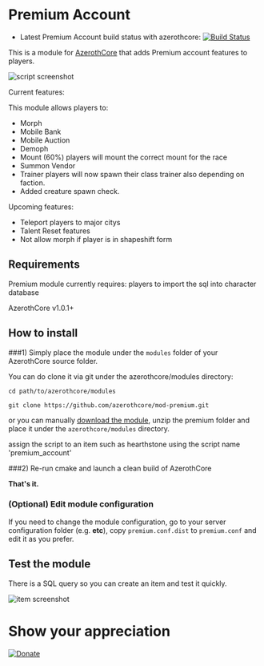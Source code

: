 # Premium Account

- Latest Premium Account build status with azerothcore: [![Build Status](https://travis-ci.org/azerothcore/mod-duelreset.svg?branch=master)](https://travis-ci.org/azerothcore/mod-duelreset)

This is a module for [AzerothCore](http://www.azerothcore.org) that adds Premium account features to players.

![script screenshot](/screenshots/script.png?raw=true "script screenshot")

Current features:

This module allows players to:
- Morph
- Mobile Bank
- Mobile Auction
- Demoph
- Mount (60%) players will mount the correct mount for the race
- Summon Vendor
- Trainer players will now spawn their class trainer also depending on faction.
- Added creature spawn check. 

Upcoming features:
- Teleport players to major citys
- Talent Reset features
- Not allow morph if player is in shapeshift form

## Requirements

Premium module currently requires: players to import the sql into character database

AzerothCore v1.0.1+

## How to install

###1) Simply place the module under the `modules` folder of your AzerothCore source folder.

You can do clone it via git under the azerothcore/modules directory:

`cd path/to/azerothcore/modules`

`git clone https://github.com/azerothcore/mod-premium.git`

or you can manually [download the module](https://github.com/azerothcore/mod-premium/archive/master.zip), unzip the premium folder and place it under the `azerothcore/modules` directory.

assign the script to an item such as hearthstone using the script name 'premium_account'

###2) Re-run cmake and launch a clean build of AzerothCore

**That's it.**

### (Optional) Edit module configuration

If you need to change the module configuration, go to your server configuration folder (e.g. **etc**), copy `premium.conf.dist` to `premium.conf` and edit it as you prefer.


## Test the module

There is a SQL query so you can create an item and test it quickly.

![item screenshot](/screenshots/item.png?raw=true "item screenshot")

# Show your appreciation
[![Donate](https://img.shields.io/badge/Donate-PayPal-green.svg)](https://www.paypal.com/cgi-bin/webscr?cmd=_s-xclick&hosted_button_id=SBJFTAJKUNEXC)




